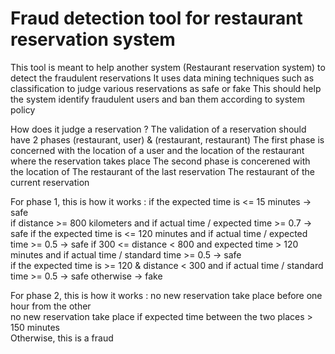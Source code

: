 # Fraud detection tool for restaurant reservation system
 
This tool is meant to help another system (Restaurant reservation system) to detect the fraudulent reservations
It uses data mining techniques such as classification to judge various reservations as safe or fake
This should help the system identify fraudulent users and ban them according to system policy

How does it judge a reservation ?
The validation of a reservation should have 2 phases (restaurant, user)  & (restaurant, restaurant)
The first phase is concerned with the location of a user and the location of the restaurant where the reservation takes place
The second phase is concerened with the location of
   The restaurant of the last reservation
   The restaurant of the current reservation
  
For phase 1, this is how it works : 
  if the expected time is <= 15 minutes   -> safe	
  if distance >= 800 kilometers	and if actual time / expected time >= 0.7 	-> safe
  if the expected time is <= 120 minutes and if actual time / expected time >= 0.5 	-> safe
  if 300  <= distance < 800 and expected time > 120 minutes and if actual time / standard time >= 0.5   -> safe		
  if the expected time is >= 120 & distance < 300	and if actual time / standard time >= 0.5 	-> safe
  otherwise  -> fake
  
For phase 2, this is how it works : 
  no new reservation take place before one hour from the other 		
  no new reservation take place if expected time between the two places  > 150 minutes		
  Otherwise, this is a fraud		
